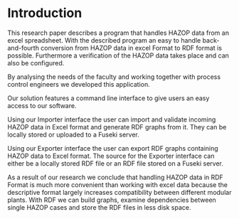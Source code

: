 # Introduction

This research paper describes a program that handles HAZOP data from an excel spreadsheet. 
With the described program an easy to handle back-and-fourth conversion from HAZOP data in excel Format 
to RDF format is possible. Furthermore a verification of the HAZOP data takes 
place and can also be configured. 

By analysing the needs of the faculty and working together with process control engineers we 
developed this application. 

Our solution features a command line interface to give users an easy access to our software.

Using our Importer interface the user can import and validate incoming HAZOP data in 
Excel format and generate RDF graphs from it. They can be locally stored or uploaded to a Fuseki server.

Using our Exporter interface the user can export RDF graphs containing HAZOP data to 
Excel format. The source for the Exporter interface can either be a locally stored RDF 
file or an RDF file stored on a Fuseki server.

As a result of our research we conclude that handling HAZOP data in RDF Format is much more convenient than 
working with excel data because the descriptive format largely increases compatibility between different 
modular plants. With RDF we can build graphs, examine dependencies between single HAZOP cases and store the
RDF files in less disk space.